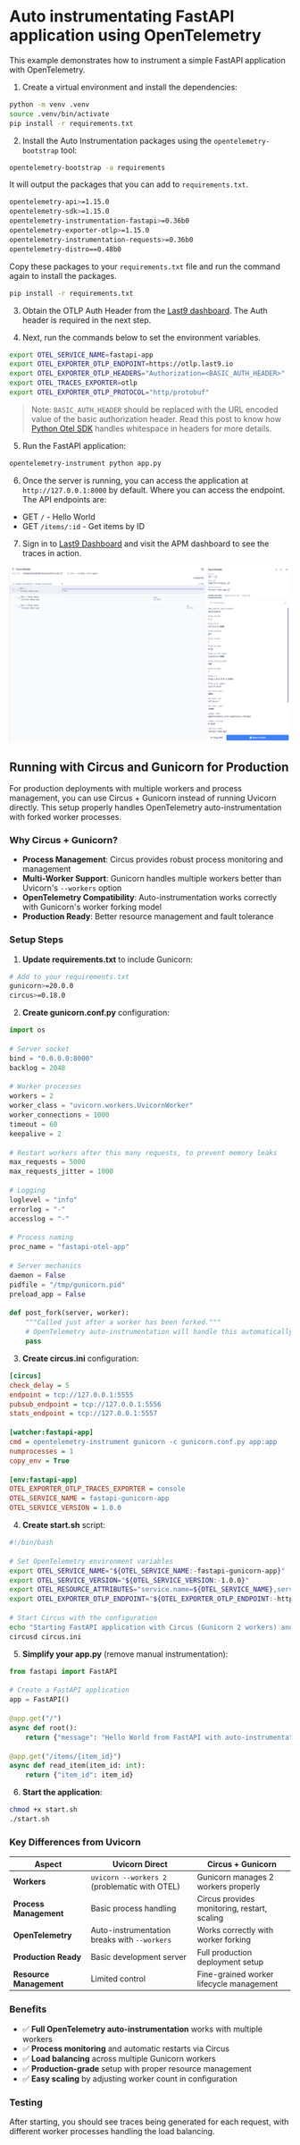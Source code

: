 # Auto instrumentating FastAPI application using OpenTelemetry

This example demonstrates how to instrument a simple FastAPI application with
OpenTelemetry.

1. Create a virtual environment and install the dependencies:

```bash
python -m venv .venv
source .venv/bin/activate
pip install -r requirements.txt
```

2. Install the Auto Instrumentation packages using the `opentelemetry-bootstrap`
   tool:

```bash
opentelemetry-bootstrap -a requirements
```
It will output the packages that you can add to `requirements.txt`.

```bash
opentelemetry-api>=1.15.0
opentelemetry-sdk>=1.15.0
opentelemetry-instrumentation-fastapi>=0.36b0
opentelemetry-exporter-otlp>=1.15.0
opentelemetry-instrumentation-requests>=0.36b0
opentelemetry-distro==0.48b0
```

Copy these packages to your `requirements.txt` file and run the command again to install the packages.

```bash
pip install -r requirements.txt
```

3. Obtain the OTLP Auth Header from the [Last9 dashboard](https://app.last9.io).
   The Auth header is required in the next step.

4. Next, run the commands below to set the environment variables.

```bash
export OTEL_SERVICE_NAME=fastapi-app
export OTEL_EXPORTER_OTLP_ENDPOINT=https://otlp.last9.io
export OTEL_EXPORTER_OTLP_HEADERS="Authorization=<BASIC_AUTH_HEADER>"
export OTEL_TRACES_EXPORTER=otlp
export OTEL_EXPORTER_OTLP_PROTOCOL="http/protobuf"
```

> Note: `BASIC_AUTH_HEADER` should be replaced with the URL encoded value of the
> basic authorization header. Read this post to know how
> [Python Otel SDK](https://last9.io/blog/whitespace-in-otlp-headers-and-opentelemetry-python-sdk/)
> handles whitespace in headers for more details.

5. Run the FastAPI application:

```bash
opentelemetry-instrument python app.py
```

6. Once the server is running, you can access the application at
   `http://127.0.0.1:8000` by default. Where you can access the endpoint. The
   API endpoints are:

- GET `/` - Hello World
- GET `/items/:id` - Get items by ID

7. Sign in to [Last9 Dashboard](https://app.last9.io) and visit the APM
   dashboard to see the traces in action.

![Traces](./traces.png)

## Running with Circus and Gunicorn for Production

For production deployments with multiple workers and process management, you can use Circus + Gunicorn instead of running Uvicorn directly. This setup properly handles OpenTelemetry auto-instrumentation with forked worker processes.

### Why Circus + Gunicorn?

- **Process Management**: Circus provides robust process monitoring and management
- **Multi-Worker Support**: Gunicorn handles multiple workers better than Uvicorn's `--workers` option
- **OpenTelemetry Compatibility**: Auto-instrumentation works correctly with Gunicorn's worker forking model
- **Production Ready**: Better resource management and fault tolerance

### Setup Steps

1. **Update requirements.txt** to include Gunicorn:
```bash
# Add to your requirements.txt
gunicorn>=20.0.0
circus>=0.18.0
```

2. **Create gunicorn.conf.py** configuration:
```python
import os

# Server socket
bind = "0.0.0.0:8000"
backlog = 2048

# Worker processes
workers = 2
worker_class = "uvicorn.workers.UvicornWorker"
worker_connections = 1000
timeout = 60
keepalive = 2

# Restart workers after this many requests, to prevent memory leaks
max_requests = 5000
max_requests_jitter = 1000

# Logging
loglevel = "info"
errorlog = "-"
accesslog = "-"

# Process naming
proc_name = "fastapi-otel-app"

# Server mechanics
daemon = False
pidfile = "/tmp/gunicorn.pid"
preload_app = False

def post_fork(server, worker):
    """Called just after a worker has been forked."""
    # OpenTelemetry auto-instrumentation will handle this automatically
    pass
```

3. **Create circus.ini** configuration:
```ini
[circus]
check_delay = 5
endpoint = tcp://127.0.0.1:5555
pubsub_endpoint = tcp://127.0.0.1:5556
stats_endpoint = tcp://127.0.0.1:5557

[watcher:fastapi-app]
cmd = opentelemetry-instrument gunicorn -c gunicorn.conf.py app:app
numprocesses = 1
copy_env = True

[env:fastapi-app]
OTEL_EXPORTER_OTLP_TRACES_EXPORTER = console
OTEL_SERVICE_NAME = fastapi-gunicorn-app
OTEL_SERVICE_VERSION = 1.0.0
```

4. **Create start.sh** script:
```bash
#!/bin/bash

# Set OpenTelemetry environment variables
export OTEL_SERVICE_NAME="${OTEL_SERVICE_NAME:-fastapi-gunicorn-app}"
export OTEL_SERVICE_VERSION="${OTEL_SERVICE_VERSION:-1.0.0}"
export OTEL_RESOURCE_ATTRIBUTES="service.name=${OTEL_SERVICE_NAME},service.version=${OTEL_SERVICE_VERSION}"
export OTEL_EXPORTER_OTLP_ENDPOINT="${OTEL_EXPORTER_OTLP_ENDPOINT:-http://localhost:4317}"

# Start Circus with the configuration
echo "Starting FastAPI application with Circus (Gunicorn 2 workers) and OpenTelemetry auto-instrumentation..."
circusd circus.ini
```

5. **Simplify your app.py** (remove manual instrumentation):
```python
from fastapi import FastAPI

# Create a FastAPI application
app = FastAPI()

@app.get("/")
async def root():
    return {"message": "Hello World from FastAPI with auto-instrumentation!"}

@app.get("/items/{item_id}")
async def read_item(item_id: int):
    return {"item_id": item_id}
```

6. **Start the application**:
```bash
chmod +x start.sh
./start.sh
```

### Key Differences from Uvicorn

| Aspect | Uvicorn Direct | Circus + Gunicorn |
|--------|----------------|-------------------|
| **Workers** | `uvicorn --workers 2` (problematic with OTEL) | Gunicorn manages 2 workers properly |
| **Process Management** | Basic process handling | Circus provides monitoring, restart, scaling |
| **OpenTelemetry** | Auto-instrumentation breaks with `--workers` | Works correctly with worker forking |
| **Production Ready** | Basic development server | Full production deployment setup |
| **Resource Management** | Limited control | Fine-grained worker lifecycle management |

### Benefits

- ✅ **Full OpenTelemetry auto-instrumentation** works with multiple workers
- ✅ **Process monitoring** and automatic restarts via Circus  
- ✅ **Load balancing** across multiple Gunicorn workers
- ✅ **Production-grade** setup with proper resource management
- ✅ **Easy scaling** by adjusting worker count in configuration

### Testing

After starting, you should see traces being generated for each request, with different worker processes handling the load balancing.
